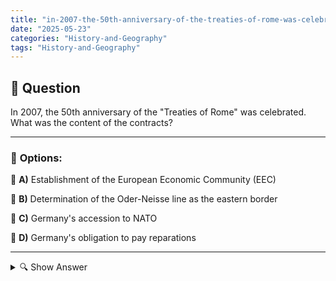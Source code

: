 ```yaml
---
title: "in-2007-the-50th-anniversary-of-the-treaties-of-rome-was-celebrated-what-was-the-content-of-the-cont"
date: "2025-05-23"
categories: "History-and-Geography"
tags: "History-and-Geography"
---
```


## 📌 **Question**

In 2007, the 50th anniversary of the "Treaties of Rome" was celebrated. What was the content of the contracts?



---

### 📝 **Options:**

🔘 **A)** Establishment of the European Economic Community (EEC)

🔘 **B)** Determination of the Oder-Neisse line as the eastern border

🔘 **C)** Germany's accession to NATO

🔘 **D)** Germany's obligation to pay reparations

---

<details>
  <summary>🔍 Show Answer</summary>

  <p>
💡  <b>Correct Answer:</b>  a
  </p>
  <p>
    📖<b>Explanation:</b>
    
  </p>
</details>
